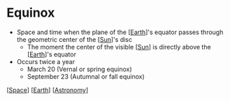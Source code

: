 # Equinox

- Space and time when the plane of the [[Earth]]'s equator passes through the geometric center of the [[Sun]]'s disc
  - The moment the center of the visible [[Sun]] is directly above the [[Earth]]'s equator
- Occurs twice a year
  - March 20 (Vernal or spring equinox)
  - September 23 (Autumnal or fall equinox)

[[Space]] [[Earth]] [[Astronomy]]

[//begin]: # "Autogenerated link references for markdown compatibility"
[Earth]: earth "Earth 🜨"
[Sun]: sun "Sun"
[Space]: space "Space"
[Astronomy]: astronomy "Astronomy"
[//end]: # "Autogenerated link references"